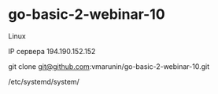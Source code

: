 # go-basic-2-webinar-10

Linux

IP сервера 194.190.152.152

git clone git@github.com:vmarunin/go-basic-2-webinar-10.git

/etc/systemd/system/

